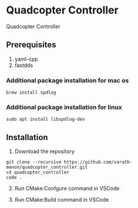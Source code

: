 # Quadcopter Controller

Quadcopter Controller

## Prerequisites

1. yaml-cpp
2. fastdds 

### Additional package installation for mac os

 ```
 brew install spdlog
```

### Additional package installation for linux

 ```
 sudo apt install libspdlog-dev
```

## Installation

 1. Download the repository
 ```
 git clone --recursive https://github.com/sarath-menon/quadcopter_controller.git
 cd quadcopter_controller
 code .
```
2. Run CMake:Confgure command in VSCode

3. Run CMake:Build command in VSCode
